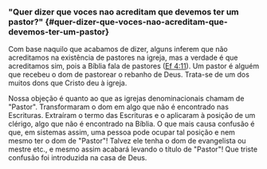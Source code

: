 ### &quot;Quer dizer que voces nao acreditam que devemos ter um pastor?&quot; {#quer-dizer-que-voces-nao-acreditam-que-devemos-ter-um-pastor}

Com base naquilo que acabamos de dizer, alguns inferem que não acreditamos na existência de pastores na igreja, mas a verdade é que acreditamos sim, pois a Bíblia fala de pastores ([Ef 4:11](http://bibliaonline.com.br/acf/ef/4/11)). Um pastor é alguém que recebeu o dom de pastorear o rebanho de Deus. Trata-se de um dos muitos dons que Cristo deu à igreja.

Nossa objeção é quanto ao que as igrejas denominacionais chamam de &quot;Pastor&quot;. Transformaram o dom em algo que não é encontrado nas Escrituras. Extraíram o termo das Escrituras e o aplicaram à posição de um clérigo, algo que não é encontrado na Bíblia. O que mais causa confusão é que, em sistemas assim, uma pessoa pode ocupar tal posição e nem mesmo ter o dom de &quot;Pastor&quot;! Talvez ele tenha o dom de evangelista ou mestre etc., e mesmo assim acabará levando o título de &quot;Pastor&quot;! Que triste confusão foi introduzida na casa de Deus.